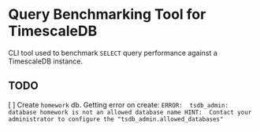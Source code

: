 # Query Benchmarking Tool for TimescaleDB

CLI tool used to benchmark `SELECT` query performance against a TimescaleDB instance.

## TODO

[ ] Create `homework` db. Getting error on create:
	```
	ERROR:  tsdb_admin: database homework is not an allowed database name
	HINT:  Contact your administrator to configure the "tsdb_admin.allowed_databases"
	```
